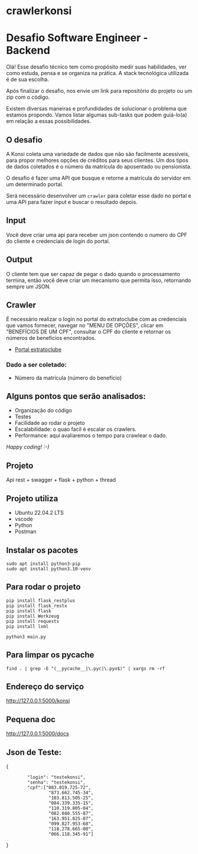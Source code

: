 # crawlerkonsi

# Desafio Software Engineer - Backend 

Olá! Esse desafio técnico tem como propósito medir suas habilidades, ver como estuda, pensa e se organiza na prática. A stack tecnológica utilizada é de sua escolha.

Após finalizar o desafio, nos envie um link para repositório do projeto ou um zip com o código.

Existem diversas maneiras e profundidades de solucionar o problema que estamos propondo. Vamos listar algumas sub-tasks que podem guiá-lo(a) em relação a essas possibilidades.

## O desafio

A Konsi coleta uma variedade de dados que não são facilmente acessíveis, para propor melhores opções de créditos para seus clientes. Um dos tipos de dados coletados é o número da matrícula do aposentado ou pensionista.

O desafio é fazer uma API que busque e retorne a matrícula do servidor em um determinado portal.

Será necessário desenvolver um `crawler` para coletar esse dado no portal e uma API para fazer input e buscar o resultado depois.

## Input

Você deve criar uma api para receber um json contendo o numero do CPF do cliente e credenciais de login do portal. 

## Output

O cliente tem que ser capaz de pegar o dado quando o processamento termina, então você deve criar um mecanismo que permita isso, retornando sempre um JSON.

## Crawler

É necessário realizar o login no portal do extratoclube com as credenciais que vamos fornecer, navegar no "MENU DE OPÇÕES", clicar em "BENEFÍCIOS DE UM CPF", consultar o CPF do cliente e retornar os números de benefícios encontrados.

- [Portal extratoclube](http://extratoclube.com.br/)


### Dado a ser coletado:

* Número da matrícula (número do benefício)


## Alguns pontos que serão analisados:

* Organização do código 
* Testes
* Facilidade ao rodar o projeto
* Escalabilidade: o quao facil é escalar os crawlers.
* Performance: aqui avaliaremos o tempo para crawlear o dado.


*Happy coding! :-)*


## Projeto

Api rest + swagger + flask + python + thread

## Projeto utiliza
- Ubuntu 22.04.2 LTS
- vscode
- Python
- Postman


## Instalar os pacotes 
```
sudo apt install python3-pip
sudo apt install python3.10-venv
```

## Para rodar o projeto
```
pip install flask_restplus
pip install flask_restx
pip install flask
pip install Werkzeug
pip install requests
pip install lxml 

python3 main.py
```

## Para limpar os pycache

```
find . | grep -E "(__pycache__|\.pyc|\.pyo$)" | xargs rm -rf
```
## Endereço do serviço

http://127.0.0.1:5000/konsi

## Pequena doc

http://127.0.0.1:5000/docs

## Json de Teste:
{
       
        
            "login": "testekonsi",
            "senha": "testekonsi",
            "cpf":["083.019.725-72",
                    "873.662.745-34",
                    "103.813.505-25",
                    "084.339.335-15",
                    "110.319.805-04",
                    "082.040.555-87",
                    "163.951.825-87",
                    "099.827.953-68",
                    "118.278.665-00",
                    "066.118.345-91"]
}
